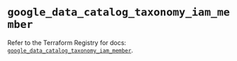 # `google_data_catalog_taxonomy_iam_member`

Refer to the Terraform Registry for docs: [`google_data_catalog_taxonomy_iam_member`](https://registry.terraform.io/providers/hashicorp/google/6.34.0/docs/resources/data_catalog_taxonomy_iam_member).
